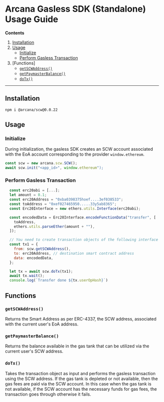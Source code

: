 # Arcana Gasless SDK (Standalone) Usage Guide

**Contents**

1. [Installation](#installation)
2. [Usage](#usage)
    - [Initialize](#initialize)
    - [Perform Gasless Transaction](#perform-gasless-transaction)
3. [Functions]
    - [`getSCWAddress()`](#getscwaddress)
    - [`getPaymasterBalance()`](#getpaymasterbalance)
    - [`doTx()`](#dotx)

---

## Installation

```
npm i @arcana/scw@0.0.22
```

## Usage

### Initialize

During initialization, the gasless SDK creates an SCW account associated with the EoA account corresponding to the provider `window.ethereum`.

```js
const scw = new arcana.scw.SCW();
await scw.init("<app_id>", window.ethereum");
```

### Perform Gasless Transaction

```js
  const erc20abi = [...];
  let amount = 0.1;
  const erc20Address = "0xba0398375hoef....3ef038533";
  const toAddress = "0xef027465950.....33y5ab8365";
  const Erc20Interface = new ethers.utils.Interface(erc20abi);

  const encodedData = Erc20Interface.encodeFunctionData("transfer", [
    toAddress,
    ethers.utils.parseEther(amount + ""),
  ]);

  // You need to create transaction objects of the following interface
  const tx1 = {
    from: scw.getSCWAddress(),
    to: erc20Address, // destination smart contract address
    data: encodedData,
  };

  let tx = await scw.doTx(tx1);
  await tx.wait();
  console.log(`Transfer done ${tx.userOpHash}`)
```

## Functions

### `getSCWAddress()`

Returns the Smart Address as per ERC-4337, the SCW address, associated with the current user's EoA address.

### `getPaymasterBalance()`

Returns the balance available in the gas tank that can be utilized via the current user's SCW address.

### `doTx()`

Takes the transaction object as input and performs the gasless transaction using the SCW address.  If the gas tank is depleted or not available, then the gas fees are paid via the SCW account. In this case when the gas tank is not available, if the SCW account has the necessary funds for gas fees, the transaction goes through otherwise it fails.
